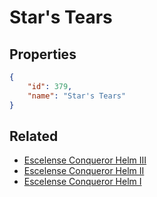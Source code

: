 # Star's Tears

<no description available>

## Properties

```json
{
    "id": 379,
    "name": "Star's Tears"
}
```

## Related

- [Escelense Conqueror Helm III](../items/21294-escelense-conqueror-helm-iii.md)
- [Escelense Conqueror Helm II](../items/21293-escelense-conqueror-helm-ii.md)
- [Escelense Conqueror Helm I](../items/21292-escelense-conqueror-helm-i.md)

